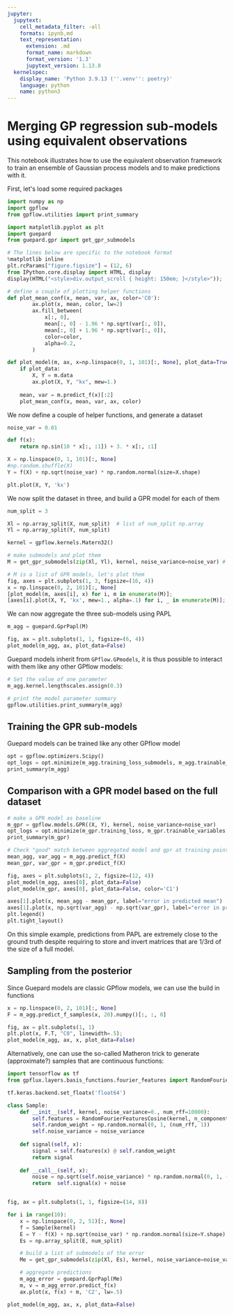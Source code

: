 ```yaml
---
jupyter:
  jupytext:
    cell_metadata_filter: -all
    formats: ipynb,md
    text_representation:
      extension: .md
      format_name: markdown
      format_version: '1.3'
      jupytext_version: 1.13.8
  kernelspec:
    display_name: 'Python 3.9.13 (''.venv'': poetry)'
    language: python
    name: python3
---
```


# Merging GP regression sub-models using equivalent observations

This notebook illustrates how to use the equivalent observation framework to train an ensemble of Gaussian process models and to make predictions with it.

First, let's load some required packages

```python
import numpy as np
import gpflow
from gpflow.utilities import print_summary

import matplotlib.pyplot as plt
import guepard
from guepard.gpr import get_gpr_submodels

# The lines below are specific to the notebook format
%matplotlib inline
plt.rcParams["figure.figsize"] = (12, 6)
from IPython.core.display import HTML, display
display(HTML("<style>div.output_scroll { height: 150em; }</style>"));

# define a couple of plotting helper functions
def plot_mean_conf(x, mean, var, ax, color='C0'):
        ax.plot(x, mean, color, lw=2)
        ax.fill_between(
            x[:, 0],
            mean[:, 0] - 1.96 * np.sqrt(var[:, 0]),
            mean[:, 0] + 1.96 * np.sqrt(var[:, 0]),
            color=color,
            alpha=0.2,
        )

def plot_model(m, ax, x=np.linspace(0, 1, 101)[:, None], plot_data=True, color='C0'):
    if plot_data:
        X, Y = m.data
        ax.plot(X, Y, "kx", mew=1.)
    
    mean, var = m.predict_f(x)[:2]
    plot_mean_conf(x, mean, var, ax, color)
```

We now define a couple of helper functions, and generate a dataset

```python
noise_var = 0.01

def f(x):
    return np.sin(10 * x[:, :1]) + 3. * x[:, :1]

X = np.linspace(0, 1, 101)[:, None]
#np.random.shuffle(X)
Y = f(X) + np.sqrt(noise_var) * np.random.normal(size=X.shape)

plt.plot(X, Y, 'kx')
```

We now split the dataset in three, and build a GPR model for each of them

```python
num_split = 3

Xl = np.array_split(X, num_split)  # list of num_split np.array
Yl = np.array_split(Y, num_split)  

kernel = gpflow.kernels.Matern32()

# make submodels and plot them
M = get_gpr_submodels(zip(Xl, Yl), kernel, noise_variance=noise_var) # list of num_split GPR models

# M is a list of GPR models, let's plot them
fig, axes = plt.subplots(1, 3, figsize=(16, 4))
x = np.linspace(0, 2, 101)[:, None]
[plot_model(m, axes[i], x) for i, m in enumerate(M)];
[axes[i].plot(X, Y, 'kx', mew=1., alpha=.1) for i, _ in enumerate(M)];
```

We can now aggregate the three sub-models using PAPL

```python
m_agg = guepard.GprPapl(M)

fig, ax = plt.subplots(1, 1, figsize=(6, 4))
plot_model(m_agg, ax, plot_data=False)
```

Guepard models inherit from `GPflow.GPmodels`, it is thus possible to interact with them like any other GPflow models:

```python
# Set the value of one parameter
m_agg.kernel.lengthscales.assign(0.3)

# print the model parameter summary
gpflow.utilities.print_summary(m_agg)

```

## Training the GPR sub-models

Guepard models can be trained like any other GPflow model

```python
opt = gpflow.optimizers.Scipy()
opt_logs = opt.minimize(m_agg.training_loss_submodels, m_agg.trainable_variables, options=dict(maxiter=100))
print_summary(m_agg)
```

## Comparison with a GPR model based on the full dataset

```python
# make a GPR model as baseline
m_gpr = gpflow.models.GPR((X, Y), kernel, noise_variance=noise_var)
opt_logs = opt.minimize(m_gpr.training_loss, m_gpr.trainable_variables, options=dict(maxiter=100))
print_summary(m_gpr)

# Check "good" match between aggregated model and gpr at training points
mean_agg, var_agg = m_agg.predict_f(X)
mean_gpr, var_gpr = m_gpr.predict_f(X)
```

```python
fig, axes = plt.subplots(1, 2, figsize=(12, 4))
plot_model(m_agg, axes[0], plot_data=False)
plot_model(m_gpr, axes[0], plot_data=False, color='C1')

axes[1].plot(x, mean_agg - mean_gpr, label="error in predicted mean")
axes[1].plot(x, np.sqrt(var_agg) - np.sqrt(var_gpr), label="error in predicted standard deviation")
plt.legend()
plt.tight_layout()
```

On this simple example, predictions from PAPL are extremely close to the ground truth despite requiring to store and invert matrices that are 1/3rd of the size of a full model.  


## Sampling from the posterior

Since Guepard models are classic GPflow models, we can use the build in functions

```python
x = np.linspace(0, 2, 101)[:, None]
F = m_agg.predict_f_samples(x, 20).numpy()[:, :, 0]

fig, ax = plt.subplots(1, 1)
plt.plot(x, F.T, "C0", linewidth=.5);
plot_model(m_agg, ax, x, plot_data=False)
```



Alternatively, one can use the so-called Matheron trick to generate (approximate?) samples that are continuous functions:

```python
import tensorflow as tf
from gpflux.layers.basis_functions.fourier_features import RandomFourierFeaturesCosine

tf.keras.backend.set_floatx('float64')

class Sample:
    def __init__(self, kernel, noise_variance=0., num_rff=10000):
        self.features = RandomFourierFeaturesCosine(kernel, n_components=num_rff)
        self.random_weight = np.random.normal(0, 1, (num_rff, 1))
        self.noise_variance = noise_variance
        
    def signal(self, x):
        signal = self.features(x) @ self.random_weight
        return signal
    
    def __call__(self, x):
        noise = np.sqrt(self.noise_variance) * np.random.normal(0, 1, (x.shape[0], 1))
        return  self.signal(x) + noise


fig, ax = plt.subplots(1, 1, figsize=(14, 8))

for i in range(10):
    x = np.linspace(0, 2, 51)[:, None]
    f = Sample(kernel)
    E = Y - f(X) + np.sqrt(noise_var) * np.random.normal(size=Y.shape)
    Es = np.array_split(E, num_split)

    # build a list of submodels of the error
    Me = get_gpr_submodels(zip(Xl, Es), kernel, noise_variance=noise_var)

    # aggregate predictions
    m_agg_error = guepard.GprPapl(Me)
    m, v = m_agg_error.predict_f(x)
    ax.plot(x, f(x) + m, 'C2', lw=.5)

plot_model(m_agg, ax, x, plot_data=False)
```
